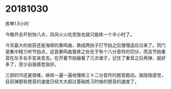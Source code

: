 # 20181030

练琴1.5小时

今晚开会开到快八点，风风火火吃完饭也就只能练一个半小时了。

今天最大的收获还是海顿的奏鸣曲，换成两拍子打节拍之后慢慢适应过来了。窍门是集中精力听节拍点，这首奏鸣曲蛋疼之处在于有个八分音符的切分，而且节拍重音在左手右手变来变去。在开着节拍器看了几次谱子，记住了重音之后再弹，就好多了，至少自我感觉良好。

三部的15还是很难，继续一遍一遍地慢练三十二分音符的琶音跑动。我隐隐感觉，目前弹那些琶音的速度已经大大超过基础练习时候的琶音的速度了。
